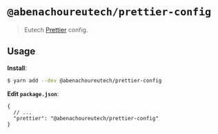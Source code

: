# `@abenachoureutech/prettier-config`

> Eutech [Prettier](https://prettier.io) config.

## Usage

**Install**:

```bash
$ yarn add --dev @abenachoureutech/prettier-config
```

**Edit `package.json`**:

```jsonc
{
  // ...
  "prettier": "@abenachoureutech/prettier-config"
}
```
